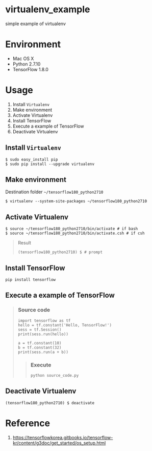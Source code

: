 # virtualenv_example
simple example of virtualenv


# Environment
- Mac OS X
- Python 2.7.10
- TensorFlow 1.8.0


# Usage
1. Install `Virtualenv`
2. Make environment
3. Activate Virtualenv
3. Install TensorFlow
4. Execute a example of TensorFlow
5. Deactivate Virtualenv

## Install `Virtualenv`
```
$ sudo easy_install pip
$ sudo pip install --upgrade virtualenv
```

## Make environment
Destination folder `~/tensorflow180_python2710`
```
$ virtualenv --system-site-packages ~/tensorflow180_python2710
```

## Activate Virtualenv
```
$ source ~/tensorflow180_python2710/bin/activate # if bash
$ source ~/tensorflow180_python2710/bin/activate.csh # if csh
```
> Result
> ```
> (tensorflow180_python2710) $ # prompt
> ```

## Install TensorFlow
```
pip install tensorflow
```

## Execute a example of TensorFlow
> ### Source code
> ```
> import tensorflow as tf
> hello = tf.constant('Hello, TensorFlow!')
> sess = tf.Session()
> print(sess.run(hello))
>
> a = tf.constant(10)
> b = tf.constant(32)
> print(sess.run(a + b))
> ```
>
>> ### Execute
>>```
>> python source_code.py
>>```

## Deactivate Virtualenv
```
(tensorflow180_python2710) $ deactivate
```


# Reference
1. https://tensorflowkorea.gitbooks.io/tensorflow-kr/content/g3doc/get_started/os_setup.html
